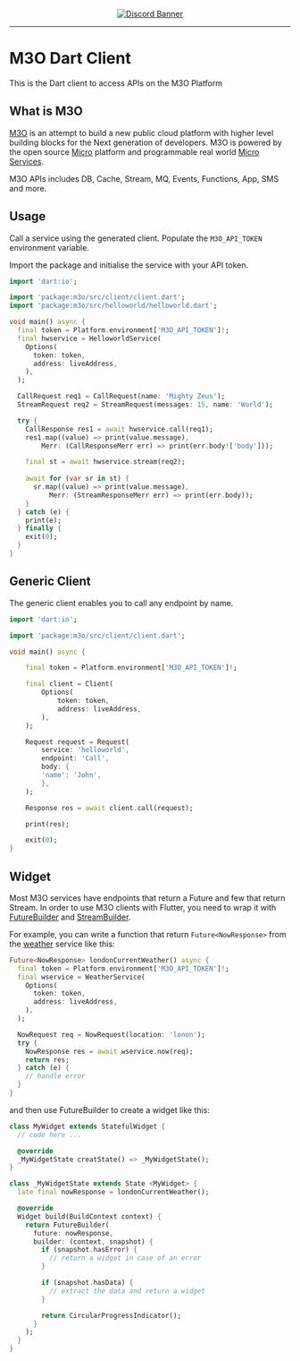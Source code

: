 <p align="center">
	<a href="https://discord.gg/TBR9bRjd6Z">
		<img src="https://discordapp.com/api/guilds/861917584437805127/widget.png?style=banner2" alt="Discord Banner"/>
	</a>
</p>

---

# M3O Dart Client

This is the Dart client to access APIs on the M3O Platform

## What is M3O

[M3O](https://m3o.com/) is an attempt to build a new public cloud platform with higher level building blocks for the Next generation of developers. M3O is powered by the open source [Micro](https://github.com/micro/micro) platform and programmable real world [Micro Services](https://github.com/micro/services).

M3O APIs includes DB, Cache, Stream, MQ, Events, Functions, App, SMS and more.

## Usage

Call a service using the generated client. Populate the `M3O_API_TOKEN` environment variable.

Import the package and initialise the service with your API token.

```dart
import 'dart:io';

import 'package:m3o/src/client/client.dart';
import 'package:m3o/src/helloworld/helloworld.dart';

void main() async {
  final token = Platform.environment['M3O_API_TOKEN']!;
  final hwservice = HelloworldService(
    Options(
      token: token,
      address: liveAddress,
    ),
  );

  CallRequest req1 = CallRequest(name: 'Mighty Zeus');
  StreamRequest req2 = StreamRequest(messages: 15, name: 'World');

  try {
    CallResponse res1 = await hwservice.call(req1);
    res1.map((value) => print(value.message),
        Merr: (CallResponseMerr err) => print(err.body!['body']));

    final st = await hwservice.stream(req2);
    
    await for (var sr in st) {
      sr.map((value) => print(value.message),
          Merr: (StreamResponseMerr err) => print(err.body));
    }
  } catch (e) {
    print(e);
  } finally {
    exit(0);
  }
}
```

## Generic Client

The generic client enables you to call any endpoint by name.

```dart
import 'dart:io';

import 'package:m3o/src/client/client.dart';

void main() async {

    final token = Platform.environment['M3O_API_TOKEN']!;

    final client = Client(
        Options(
            token: token,
            address: liveAddress,
        ),
    );

    Request request = Request(
        service: 'helloworld',
        endpoint: 'Call',
        body: {
        'name': 'John',
        },
    );

    Response res = await client.call(request);

    print(res);

    exit(0);
}
```

## Widget

Most M3O services have endpoints that return a Future and few that return Stream.
In order to use M3O clients with Flutter, you need to wrap it with [FutureBuilder](https://api.flutter.dev/flutter/widgets/FutureBuilder-class.html) and [StreamBuilder](https://api.flutter.dev/flutter/widgets/StreamBuilder-class.html).

For example, you can write a function that return `Future<NowResponse>` from the [weather](https://m3o.com/weather/api) service like this:

```dart
Future<NowResponse> londonCurrentWeather() async {
  final token = Platform.environment['M3O_API_TOKEN']!;
  final wservice = WeatherService(
    Options(
      token: token,
      address: liveAddress,
    ),
  );

  NowRequest req = NowRequest(location: 'lonon');
  try {
    NowResponse res = await wservice.now(req);
    return res;
  } catch (e) {
    // handle error
  }
}

```

and then use FutureBuilder to create a widget like this:

```dart
class MyWidget extends StatefulWidget {
  // code here ...

  @override
  _MyWidgetState creatState() => _MyWidgetState();
}

class _MyWidgetState extends State <MyWidget> {
  late final nowResponse = londonCurrentWeather();

  @override
  Widget build(BuildContext context) {
    return FutureBuilder(
      future: nowResponse,
      builder: (context, snapshot) {
        if (snapshot.hasError) {
          // return a widget in case of an error
        }

        if (snapshot.hasData) {
          // extract the data and return a widget
        }

        return CircularProgressIndicator();
      }
    );
  }
}
```
